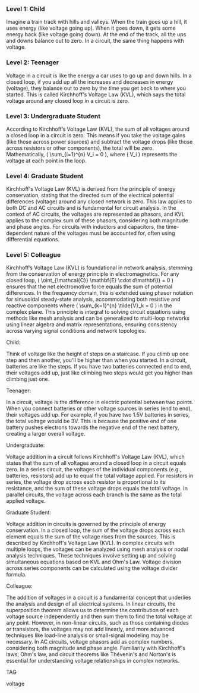 ### Level 1:  Child

Imagine a train track with hills and valleys. When the train goes up a hill, it uses energy (like voltage going up). When it goes down, it gets some energy back (like voltage going down). At the end of the track, all the ups and downs balance out to zero. In a circuit, the same thing happens with voltage.

### Level 2:  Teenager

Voltage in a circuit is like the energy a car uses to go up and down hills. In a closed loop, if you add up all the increases and decreases in energy (voltage), they balance out to zero by the time you get back to where you started. This is called Kirchhoff's Voltage Law (KVL), which says the total voltage around any closed loop in a circuit is zero.

### Level 3: Undergraduate Student

According to Kirchhoff’s Voltage Law (KVL), the sum of all voltages around a closed loop in a circuit is zero. This means if you take the voltage gains (like those across power sources) and subtract the voltage drops (like those across resistors or other components), the total will be zero. Mathematically, \( \sum_{i=1}^{n} V_i = 0 \), where \( V_i \) represents the voltage at each point in the loop.

### Level 4:  Graduate Student

Kirchhoff's Voltage Law (KVL) is derived from the principle of energy conservation, stating that the directed sum of the electrical potential differences (voltage) around any closed network is zero. This law applies to both DC and AC circuits and is fundamental for circuit analysis. In the context of AC circuits, the voltages are represented as phasors, and KVL applies to the complex sum of these phasors, considering both magnitude and phase angles. For circuits with inductors and capacitors, the time-dependent nature of the voltages must be accounted for, often using differential equations.

### Level 5:  Colleague

Kirchhoff’s Voltage Law (KVL) is foundational in network analysis, stemming from the conservation of energy principle in electromagnetics. For any closed loop, \( \oint_{\mathcal{C}} \mathbf{E} \cdot d\mathbf{l} = 0 \) ensures that the net electromotive force equals the sum of potential differences. In the frequency domain, this is extended using phasor notation for sinusoidal steady-state analysis, accommodating both resistive and reactive components where \( \sum_{k=1}^{n} \tilde{V}_k = 0 \) in the complex plane. This principle is integral to solving circuit equations using methods like mesh analysis and can be generalized to multi-loop networks using linear algebra and matrix representations, ensuring consistency across varying signal conditions and network topologies.

Child:

Think of voltage like the height of steps on a staircase. If you climb up one step and then another, you'll be higher than when you started. In a circuit, batteries are like the steps. If you have two batteries connected end to end, their voltages add up, just like climbing two steps would get you higher than climbing just one.

Teenager:

In a circuit, voltage is the difference in electric potential between two points. When you connect batteries or other voltage sources in series (end to end), their voltages add up. For example, if you have two 1.5V batteries in series, the total voltage would be 3V. This is because the positive end of one battery pushes electrons towards the negative end of the next battery, creating a larger overall voltage.

Undergraduate:

Voltage addition in a circuit follows Kirchhoff's Voltage Law (KVL), which states that the sum of all voltages around a closed loop in a circuit equals zero. In a series circuit, the voltages of the individual components (e.g., batteries, resistors) add up to equal the total voltage applied. For resistors in series, the voltage drop across each resistor is proportional to its resistance, and the sum of these voltage drops equals the total voltage. In parallel circuits, the voltage across each branch is the same as the total applied voltage.

Graduate Student:

Voltage addition in circuits is governed by the principle of energy conservation. In a closed loop, the sum of the voltage drops across each element equals the sum of the voltage rises from the sources. This is described by Kirchhoff's Voltage Law (KVL). In complex circuits with multiple loops, the voltages can be analyzed using mesh analysis or nodal analysis techniques. These techniques involve setting up and solving simultaneous equations based on KVL and Ohm's Law. Voltage division across series components can be calculated using the voltage divider formula.

Colleague:

The addition of voltages in a circuit is a fundamental concept that underlies the analysis and design of all electrical systems. In linear circuits, the superposition theorem allows us to determine the contribution of each voltage source independently and then sum them to find the total voltage at any point. However, in non-linear circuits, such as those containing diodes or transistors, the voltages may not add linearly, and more advanced techniques like load-line analysis or small-signal modeling may be necessary. In AC circuits, voltage phasors add as complex numbers, considering both magnitude and phase angle. Familiarity with Kirchhoff's laws, Ohm's law, and circuit theorems like Thévenin's and Norton's is essential for understanding voltage relationships in complex networks.

TAG

voltage
